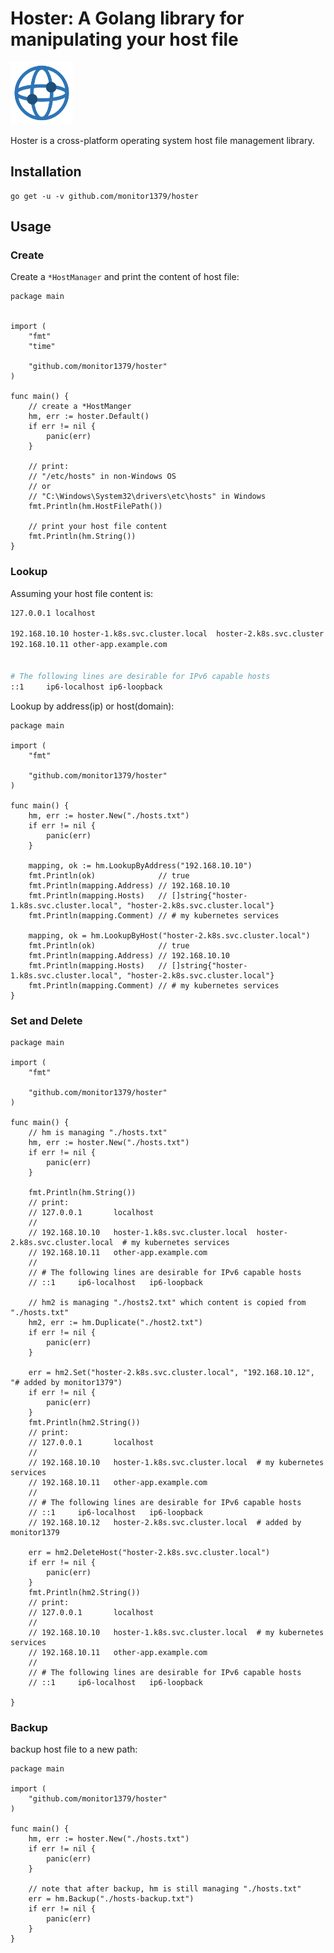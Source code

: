 <!--
 * @Date: 2020-11-29 14:00:53
 * @LastEditors: monitor1379
 * @LastEditTime: 2020-11-29 21:59:08
-->
# Hoster: A Golang library for manipulating your host file

<!-- TODO(monitor1379) hugo  -->

<!-- ![logo](docs/logo/logo.png) -->
<div display:flex>
<img src="./docs/logo/logo.png" style="height:100px">
</div>

Hoster is a cross-platform operating system host file management library.

## Installation

```
go get -u -v github.com/monitor1379/hoster
```


## Usage


### Create

Create a `*HostManager` and print the content of host file:

```golang
package main


import (
	"fmt"
	"time"

	"github.com/monitor1379/hoster"
)

func main() {
	// create a *HostManger
	hm, err := hoster.Default()
	if err != nil {
		panic(err)
	}

	// print:
	// "/etc/hosts" in non-Windows OS
	// or
	// "C:\Windows\System32\drivers\etc\hosts" in Windows
	fmt.Println(hm.HostFilePath())

	// print your host file content
	fmt.Println(hm.String())
}

```


### Lookup

Assuming your host file content is:
```bash
127.0.0.1 localhost

192.168.10.10 hoster-1.k8s.svc.cluster.local  hoster-2.k8s.svc.cluster.local    # my kubernetes services
192.168.10.11 other-app.example.com


# The following lines are desirable for IPv6 capable hosts
::1     ip6-localhost ip6-loopback
```

Lookup by address(ip) or host(domain):
```golang
package main

import (
	"fmt"

	"github.com/monitor1379/hoster"
)

func main() {
	hm, err := hoster.New("./hosts.txt")
	if err != nil {
		panic(err)
	}

	mapping, ok := hm.LookupByAddress("192.168.10.10")
	fmt.Println(ok)              // true
	fmt.Println(mapping.Address) // 192.168.10.10
	fmt.Println(mapping.Hosts)   // []string{"hoster-1.k8s.svc.cluster.local", "hoster-2.k8s.svc.cluster.local"}
	fmt.Println(mapping.Comment) // # my kubernetes services

	mapping, ok = hm.LookupByHost("hoster-2.k8s.svc.cluster.local")
	fmt.Println(ok)              // true
	fmt.Println(mapping.Address) // 192.168.10.10
	fmt.Println(mapping.Hosts)   // []string{"hoster-1.k8s.svc.cluster.local", "hoster-2.k8s.svc.cluster.local"}
	fmt.Println(mapping.Comment) // # my kubernetes services
}

```



### Set and Delete


```golang
package main

import (
	"fmt"

	"github.com/monitor1379/hoster"
)

func main() {
	// hm is managing "./hosts.txt"
	hm, err := hoster.New("./hosts.txt")
	if err != nil {
		panic(err)
	}

	fmt.Println(hm.String())
	// print:
	// 127.0.0.1       localhost
	//
	// 192.168.10.10   hoster-1.k8s.svc.cluster.local  hoster-2.k8s.svc.cluster.local  # my kubernetes services
	// 192.168.10.11   other-app.example.com
	//
	// # The following lines are desirable for IPv6 capable hosts
	// ::1     ip6-localhost   ip6-loopback

	// hm2 is managing "./hosts2.txt" which content is copied from "./hosts.txt"
	hm2, err := hm.Duplicate("./host2.txt")
	if err != nil {
		panic(err)
	}

	err = hm2.Set("hoster-2.k8s.svc.cluster.local", "192.168.10.12", "# added by monitor1379")
	if err != nil {
		panic(err)
	}
	fmt.Println(hm2.String())
	// print:
	// 127.0.0.1       localhost
	//
	// 192.168.10.10   hoster-1.k8s.svc.cluster.local  # my kubernetes services
	// 192.168.10.11   other-app.example.com
	//
	// # The following lines are desirable for IPv6 capable hosts
	// ::1     ip6-localhost   ip6-loopback
	// 192.168.10.12   hoster-2.k8s.svc.cluster.local  # added by monitor1379

	err = hm2.DeleteHost("hoster-2.k8s.svc.cluster.local")
	if err != nil {
		panic(err)
	}
	fmt.Println(hm2.String())
	// print:
	// 127.0.0.1       localhost
	//
	// 192.168.10.10   hoster-1.k8s.svc.cluster.local  # my kubernetes services
	// 192.168.10.11   other-app.example.com
	//
	// # The following lines are desirable for IPv6 capable hosts
	// ::1     ip6-localhost   ip6-loopback

}

```

### Backup

backup host file to a new path:
```golang
package main

import (
	"github.com/monitor1379/hoster"
)

func main() {
	hm, err := hoster.New("./hosts.txt")
	if err != nil {
		panic(err)
	}

	// note that after backup, hm is still managing "./hosts.txt"
	err = hm.Backup("./hosts-backup.txt")
	if err != nil {
		panic(err)
	}
}

```